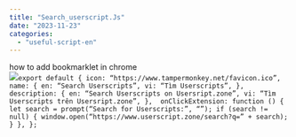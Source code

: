 ```yaml
---
title: "Search_userscript.Js"
date: "2023-11-23"
categories: 
  - "useful-script-en"
---
```


how to add bookmarklet in chrome  
![](https://camo.githubusercontent.com/5f21e427a7d3ee887313a4f9b1ab033e6462db47ca299bf3f7e2d81a0ce854bd/68747470733a2f2f696d672e7765626e6f74732e636f6d2f323031392f30342f447261672d616e642d44726f702d4c696e6b732d696e2d4368726f6d652e706e67)`export default { icon: “https://www.tampermonkey.net/favicon.ico”, name: { en: “Search Userscripts”, vi: “Tìm Userscripts”, }, description: { en: “Search Userscripts on Usersript.zone”, vi: “Tìm Userscripts trên Usersript.zone”, },  onClickExtension: function () { let search = prompt(“Search for Userscripts:”, “”); if (search != null) { window.open(“https://www.userscript.zone/search?q=” + search); } }, };`
